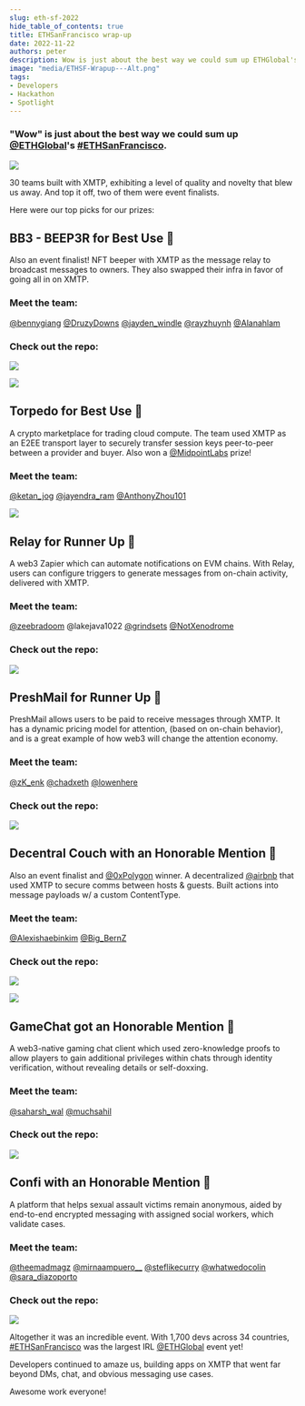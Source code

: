 ```yaml
---
slug: eth-sf-2022
hide_table_of_contents: true
title: ETHSanFrancisco wrap-up
date: 2022-11-22
authors: peter
description: Wow is just about the best way we could sum up ETHGlobal's ETHSanFrancisco.
image: "media/ETHSF-Wrapup---Alt.png"
tags:
- Developers
- Hackathon
- Spotlight
---
```


### "Wow" is just about the best way we could sum up [@ETHGlobal](https://twitter.com/ETHGlobal)'s [#ETHSanFrancisco](https://twitter.com/hashtag/ETHSanFrancisco?src=hashtag_click).

![](media/ETHSF-Wrapup---Alt.png)

30 teams built with XMTP, exhibiting a level of quality and novelty that blew us away. And top it off, two of them were event finalists.

<!--truncate-->

Here were our top picks for our prizes:


## BB3 - BEEP3R for Best Use 🥇

Also an event finalist! NFT beeper with XMTP as the message relay to broadcast messages to owners. They also swapped their infra in favor of going all in on XMTP.


### Meet the team:

[@bennygiang](https://twitter.com/BennyGiang) [@DruzyDowns](https://twitter.com/DruzyDowns) [@jayden_windle](https://twitter.com/jayden_windle) [@rayzhuynh](https://twitter.com/RayzHuynh) [@Alanahlam](https://twitter.com/alanahlam)


### Check out the repo:

[![](media/beep3r-repo-card.png)](https://github.com/FUTUREPRIMITIVEXYZ/bb3-beep3r)

![](media/FhS69XDUUAABfRF.jpeg)


## Torpedo for Best Use 🥇

A crypto marketplace for trading cloud compute. The team used XMTP as an E2EE transport layer to securely transfer session keys peer-to-peer between a provider and buyer. Also won a [@MidpointLabs](https://twitter.com/MidpointLabs) prize!


### Meet the team:

[@ketan_jog](https://twitter.com/ketan_jog) [@jayendra_ram](https://twitter.com/jayendra_ram) [@AnthonyZhou101](https://twitter.com/AnthonyZhou101)

![](media/FhS69z4VIAAkdbK.jpeg)


## Relay for Runner Up 🥈

A web3 Zapier which can automate notifications on EVM chains. With Relay, users can configure triggers to generate messages from on-chain activity, delivered with XMTP.


### Meet the team:

[@zeebradoom](https://twitter.com/zeebradoom) @lakejava1022 [@grindsets](https://twitter.com/grindsets) [@NotXenodrome](https://twitter.com/NotXenodrome)


### Check out the repo:

[![](media/relay-repo-card.png)](https://github.com/agxmbhir/relay)


## PreshMail for Runner Up 🥈

PreshMail allows users to be paid to receive messages through XMTP. It has a dynamic pricing model for attention, (based on on-chain behavior), and is a great example of how web3 will change the attention economy.


### Meet the team:

[@zK_enk](https://twitter.com/zK_enk) [@chadxeth](https://twitter.com/chadxeth) [@lowenhere](https://twitter.com/lowenhere)


### Check out the repo:

[![](media/preshmail-repo-card.png)](https://github.com/Omegachads)


## Decentral Couch with an Honorable Mention 🥉

Also an event finalist and [@0xPolygon](https://twitter.com/0xPolygon) winner. A decentralized [@airbnb](https://twitter.com/Airbnb) that used XMTP to secure comms between hosts & guests. Built actions into message payloads w/ a custom ContentType.  


### Meet the team:

[@Alexishaebinkim](https://twitter.com/Alexishaebinkim) [@Big_BernZ](https://twitter.com/Big_BernZ)


### Check out the repo:

[![](media/decentralcouch-repo-card.png)](https://github.com/jeffzwang/ethsf)

![](media/FhS6-fUUUAIJ-3O.jpeg)


## GameChat got an Honorable Mention 🥉

A web3-native gaming chat client which used zero-knowledge proofs to allow players to gain additional privileges within chats through identity verification, without revealing details or self-doxxing.


### Meet the team:

[@saharsh_wal](https://twitter.com/saharsh_wal) [@muchsahil](https://twitter.com/muchsahil)


### Check out the repo:

[![](media/gamechat-repo-card.png)](https://github.com/orgs/ethsfX22/repositories)


## Confi with an Honorable Mention 🥉

A platform that helps sexual assault victims remain anonymous, aided by end-to-end encrypted messaging with assigned social workers, which validate cases.


### Meet the team:

[@theemadmagz](https://twitter.com/theemadmagz) [@mirnaampuero__](https://twitter.com/mirnaampuero__) [@steflikecurry](https://twitter.com/StefLikeCurry) [@whatwedocolin](https://twitter.com/whatwedocolin) [@sara_diazoporto](https://twitter.com/sara_diazoporto)


### Check out the repo:

[![](media/confi-repo-card.png)](https://github.com/SaraGabriela/Confi)


Altogether it was an incredible event. With 1,700 devs across 34 countries, [#ETHSanFrancisco](https://twitter.com/hashtag/ETHSanFrancisco?src=hashtag_click) was the largest IRL [@ETHGlobal](https://twitter.com/ETHGlobal) event yet!

Developers continued to amaze us, building apps on XMTP that went far beyond DMs, chat, and obvious messaging use cases.

Awesome work everyone!
